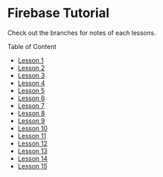 # Firebase Tutorial

Check out the branches for notes of each lessons.

Table of Content
<ul>
<li><a href="https://github.com/Anuj-Khadka/Firebase-Tutorial/tree/lesson-1">Lesson 1</a></li>
<li><a href="https://github.com/Anuj-Khadka/Firebase-Tutorial/tree/lesson-2">Lesson 2</a></li>
 <li><a href="https://github.com/Anuj-Khadka/Firebase-Tutorial/tree/lesson-3">Lesson 3</a></li>
 <li><a href="https://github.com/Anuj-Khadka/Firebase-Tutorial/tree/lesson-4">Lesson 4</a></li>
 <li><a href="https://github.com/Anuj-Khadka/Firebase-Tutorial/tree/lesson-5">Lesson 5</a></li>
 <li><a href="https://github.com/Anuj-Khadka/Firebase-Tutorial/tree/lesson-6">Lesson 6</a></li>
 <li><a href="https://github.com/Anuj-Khadka/Firebase-Tutorial/tree/lesson-7">Lesson 7</a></li>
 <li><a href="https://github.com/Anuj-Khadka/Firebase-Tutorial/tree/lesson-8">Lesson 8</a></li>
 <li><a href="https://github.com/Anuj-Khadka/Firebase-Tutorial/tree/lesson-9">Lesson 9</a></li>
 <li><a href="https://github.com/Anuj-Khadka/Firebase-Tutorial/tree/lesson-10">Lesson 10</a></li>
 <li><a href="https://github.com/Anuj-Khadka/Firebase-Tutorial/tree/lesson-11">Lesson 11</a></li>
 <li><a href="https://github.com/Anuj-Khadka/Firebase-Tutorial/tree/lesson-11">Lesson 12</a></li>
 <li><a href="https://github.com/Anuj-Khadka/Firebase-Tutorial/tree/lesson-11">Lesson 13</a></li>
 <li><a href="https://github.com/Anuj-Khadka/Firebase-Tutorial/tree/lesson-11">Lesson 14</a></li>
 <li><a href="https://github.com/Anuj-Khadka/Firebase-Tutorial/tree/lesson-11">Lesson 15</a></li>
</ul>


